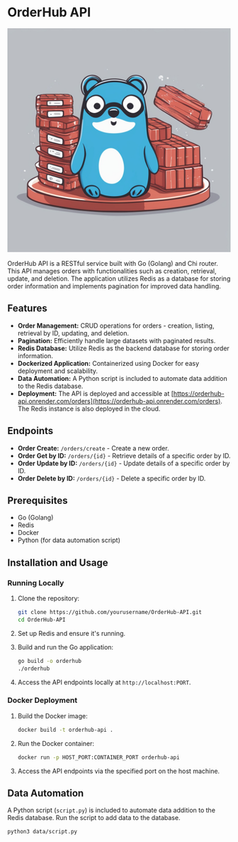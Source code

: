 # OrderHub API

[![OrderHub API Banner](images/banner.jpeg)](https://orderhub-api.onrender.com/orders)

OrderHub API is a RESTful service built with Go (Golang) and Chi router. This API manages orders with functionalities such as creation, retrieval, update, and deletion. The application utilizes Redis as a database for storing order information and implements pagination for improved data handling.

## Features

- **Order Management:** CRUD operations for orders - creation, listing, retrieval by ID, updating, and deletion.
- **Pagination:** Efficiently handle large datasets with paginated results.
- **Redis Database:** Utilize Redis as the backend database for storing order information.
- **Dockerized Application:** Containerized using Docker for easy deployment and scalability.
- **Data Automation:** A Python script is included to automate data addition to the Redis database.
- **Deployment:** The API is deployed and accessible at [https://orderhub-api.onrender.com/orders](https://orderhub-api.onrender.com/orders). The Redis instance is also deployed in the cloud.

## Endpoints

- **Order Create:** `/orders/create` - Create a new order.
- **Order Get by ID:** `/orders/{id}` - Retrieve details of a specific order by ID.
- **Order Update by ID:** `/orders/{id}` - Update details of a specific order by ID.
- **Order Delete by ID:** `/orders/{id}` - Delete a specific order by ID.

## Prerequisites

- Go (Golang)
- Redis
- Docker
- Python (for data automation script)

## Installation and Usage

### Running Locally

1. Clone the repository:

    ```bash
    git clone https://github.com/yourusername/OrderHub-API.git
    cd OrderHub-API
    ```

2. Set up Redis and ensure it's running.

3. Build and run the Go application:

    ```bash
    go build -o orderhub
    ./orderhub
    ```

4. Access the API endpoints locally at `http://localhost:PORT`.

### Docker Deployment

1. Build the Docker image:

    ```bash
    docker build -t orderhub-api .
    ```

2. Run the Docker container:

    ```bash
    docker run -p HOST_PORT:CONTAINER_PORT orderhub-api
    ```

3. Access the API endpoints via the specified port on the host machine.

## Data Automation

A Python script (`script.py`) is included to automate data addition to the Redis database. Run the script to add data to the database.

```bash
python3 data/script.py
